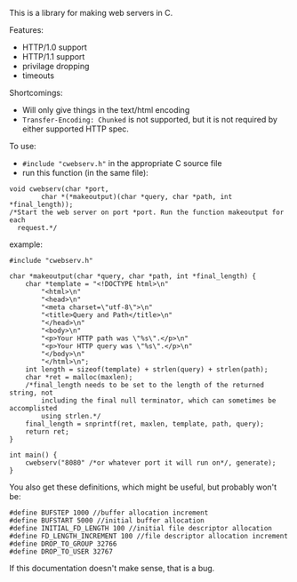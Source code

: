 This is a library for making web servers in C.

Features:
* HTTP/1.0 support
* HTTP/1.1 support
* privilage dropping
* timeouts

Shortcomings:
* Will only give things in the text/html encoding
* `Transfer-Encoding: Chunked` is not supported, but it is not required by either supported HTTP spec.

To use:
* `#include "cwebserv.h"` in the appropriate C source file
* run this function (in the same file):
```
void cwebserv(char *port,
        char *(*makeoutput)(char *query, char *path, int *final_length));
/*Start the web server on port *port. Run the function makeoutput for each
  request.*/
```
example:
```
#include "cwebserv.h"

char *makeoutput(char *query, char *path, int *final_length) {
    char *template = "<!DOCTYPE html>\n"
        "<html>\n"
        "<head>\n"
        "<meta charset=\"utf-8\">\n"
        "<title>Query and Path</title>\n"
        "</head>\n"
        "<body>\n"
        "<p>Your HTTP path was \"%s\".</p>\n"
        "<p>Your HTTP query was \"%s\".</p>\n"
        "</body>\n"
        "</html>\n";
    int length = sizeof(template) + strlen(query) + strlen(path);
    char *ret = malloc(maxlen);
    /*final_length needs to be set to the length of the returned string, not
        including the final null terminator, which can sometimes be accomplisted
        using strlen.*/
    final_length = snprintf(ret, maxlen, template, path, query);
    return ret;
}

int main() {
    cwebserv("8080" /*or whatever port it will run on*/, generate);
}
```
You also get these definitions, which might be useful, but probably won't be:
```
#define BUFSTEP 1000 //buffer allocation increment
#define BUFSTART 5000 //initial buffer allocation
#define INITIAL_FD_LENGTH 100 //initial file descriptor allocation
#define FD_LENGTH_INCREMENT 100 //file descriptor allocation increment
#define DROP_TO_GROUP 32766
#define DROP_TO_USER 32767
```

If this documentation doesn't make sense, that is a bug.
